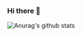 ### Hi there 👋

![Anurag's github stats](https://github-readme-stats.vercel.app/api?username=anuraghazra&show_icons=true&theme=dark)
